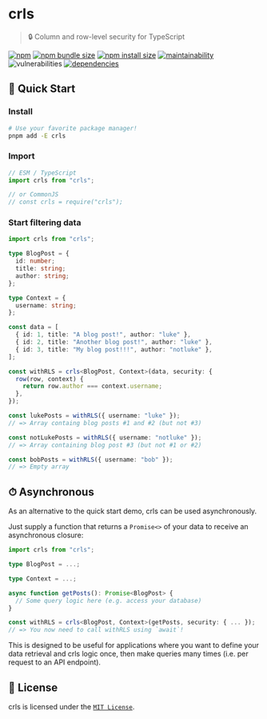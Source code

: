 # crls

> 🔒 Column and row-level security for TypeScript

[![npm](https://img.shields.io/npm/v/crls?color=blue)](https://npmjs.com/package/crls)
[![npm bundle size](https://img.shields.io/bundlephobia/minzip/crls?color=success)](https://bundlephobia.com/package/crls)
[![npm install size](https://packagephobia.com/badge?p=crls)](https://packagephobia.com/result?p=crls)
[![maintainability](https://img.shields.io/codeclimate/maintainability/lukecarr/crls)](https://codeclimate.com/github/lukecarr/crls)
![vulnerabilities](https://img.shields.io/snyk/vulnerabilities/npm/crls)
[![dependencies](https://img.shields.io/badge/dependencies-0-success)](https://www.npmjs.com/package/crls?activeTab=dependencies)

## 🚀 Quick Start

### Install

```bash
# Use your favorite package manager!
pnpm add -E crls
```

### Import

```ts
// ESM / TypeScript
import crls from "crls";

// or CommonJS
// const crls = require("crls");
```

### Start filtering data

```ts
import crls from "crls";

type BlogPost = {
  id: number;
  title: string;
  author: string;
};

type Context = {
  username: string;
};

const data = [
  { id: 1, title: "A blog post!", author: "luke" },
  { id: 2, title: "Another blog post!", author: "luke" },
  { id: 3, title: "My blog post!!!", author: "notluke" },
];

const withRLS = crls<BlogPost, Context>(data, security: {
  row(row, context) {
    return row.author === context.username;
  },
});

const lukePosts = withRLS({ username: "luke" });
// => Array containg blog posts #1 and #2 (but not #3)

const notLukePosts = withRLS({ username: "notluke" });
// => Array containing blog post #3 (but not #1 or #2)

const bobPosts = withRLS({ username: "bob" });
// => Empty array
```

## ⏱ Asynchronous

As an alternative to the quick start demo, crls can be used asynchronously.

Just supply a function that returns a `Promise<>` of your data to receive an asynchronous closure:

```ts
import crls from "crls";

type BlogPost = ...;

type Context = ...;

async function getPosts(): Promise<BlogPost> {
  // Some query logic here (e.g. access your database)
}

const withRLS = crls<BlogPost, Context>(getPosts, security: { ... });
// => You now need to call withRLS using `await`!
```

This is designed to be useful for applications where you want to define your data retrieval and crls logic once, then make queries many times (i.e. per request to an API endpoint).

## 📃 License

crls is licensed under the [`MIT License`](LICENSE).
